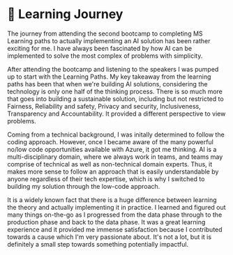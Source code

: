# :rocket: Learning Journey 

The journey from attending the second bootcamp to completing MS Learning paths to actually implementing an AI solution has been rather exciting for me. I have always been fascinated by how AI can be implemented to solve the most complex of problems with simplicity. 

After attending the bootcamp and listening to the speakers I was pumped up to start with the Learning Paths. My key takeaway from the learning paths has been that when we're building AI solutions, considering the technology is only one half of the thinking process. There is so much more that goes into building a sustainable solution, including but not restricted to Fairness, Reliability and safety, Privacy and security, Inclusiveness, Transparency and Accountability. It provided a different perspective to view problems. 

Coming from a technical background, I was initally determined to follow the coding approach. However, once I became aware of the many powerful no/low code opportunities available with Azure, it got me thinking. AI is a multi-disciplinary domain, where we always work in teams, and teams may comprise of technical as well as non-technical domain experts. Thus, it makes more sense to follow an approach that is easily understandable by anyone regardless of their tech expertise, which is why I switched to building my solution through the low-code approach.

It is a widely known fact that there is a huge difference between learning the theory and actually implementing it in practice. I learned and figured out many things on-the-go as I progressed from the data phase through to the production phase and back to the data phase. It was a great learning experience and it provided me immense satisfaction because I contributed towards a cause which I'm very passionate about. It's not a lot, but it is definitely a small step towards something potentially impactful.
